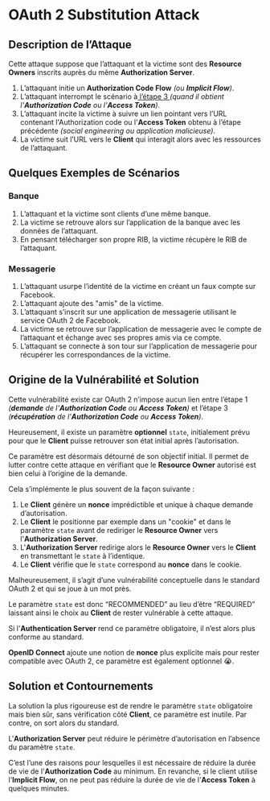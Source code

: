 # OAuth 2 Substitution Attack

## **Description de l’Attaque**

Cette attaque suppose que l’attaquant et la victime sont des **Resource Owners** inscrits auprès du même **Authorization Server**.

1. L’attaquant initie un **Authorization Code Flow** _\(ou **Implicit Flow**\)_.
2. L’attaquant interrompt le scénario à[ l’étape 3 ](oauth-2-authorization-code-flow.md)_\(quand il obtient l'**Authorization Code** ou l'**Access Token**\)_.
3. L’attaquant incite la victime à suivre un lien pointant vers l’URL contenant l'Authorization code ou l'**Access Token** obtenu à l’étape précédente _\(social engineering ou application malicieuse\)_.
4. La victime suit l’URL vers le **Client** qui interagit alors avec les ressources de l’attaquant.

## **Quelques Exemples de Scénarios**

### Banque

1. L’attaquant et la victime sont clients d’une même banque.
2. La victime se retrouve alors sur l’application de la banque avec les données de l’attaquant.
3. En pensant télécharger son propre RIB, la victime récupère le RIB de l’attaquant.

### Messagerie

1. L’attaquant usurpe l’identité de la victime en créant un faux compte sur Facebook.
2. L’attaquant ajoute des "amis" de la victime.
3. L’attaquant s’inscrit sur une application de messagerie utilisant le service OAuth 2 de Facebook.
4. La victime se retrouve sur l’application de messagerie avec le compte de l’attaquant et échange avec ses propres amis via ce compte.
5. L’attaquant se connecte à son tour sur l’application de messagerie pour récupérer les correspondances de la victime.

## **Origine de la Vulnérabilité et Solution**

Cette vulnérabilité existe car OAuth 2 n’impose aucun lien entre l’étape 1 _\(**demande** de l'**Authorization Code** ou **Access Token**\)_ et l’étape 3 _\(**récupération** de l'**Authorization Code** ou **Access Token**\)_.

Heureusement, il existe un paramètre **optionnel** `state`, initialement prévu pour que le **Client** puisse retrouver son état initial après l’autorisation.

Ce paramètre est désormais détourné de son objectif initial. Il permet de lutter contre cette attaque en vérifiant que le **Resource Owner** autorisé est bien celui à l’origine de la demande.

Cela s’implémente le plus souvent de la façon suivante :

1. Le **Client** génère un **nonce** imprédictible et unique à chaque demande d’autorisation.
2. Le **Client** le positionne par exemple dans un "cookie" et dans le paramètre `state` avant de rediriger le **Resource Owner** vers l'**Authorization Server**.
3. L'**Authorization Server** redirige alors le **Resource Owner** vers le **Client** en transmettant le `state` à l’identique.
4. Le **Client** vérifie que le `state` correspond au **nonce** dans le cookie.

Malheureusement, il s’agit d’une vulnérabilité conceptuelle dans le standard OAuth 2 et qui se joue à un mot près.

Le paramètre `state` est donc “RECOMMENDED” au lieu d’être “REQUIRED” laissant ainsi le choix au **Client** de rester vulnérable à cette attaque.

Si l'**Authentication Server** rend ce paramètre obligatoire, il n’est alors plus conforme au standard.

**OpenID Connect** ajoute une notion de **nonce** plus explicite mais pour rester compatible avec OAuth 2, ce paramètre est également optionnel 😭.

## **Solution et Contournements**

La solution la plus rigoureuse est de rendre le paramètre `state` obligatoire mais bien sûr, sans vérification côté **Client**, ce paramètre est inutile. Par contre, on sort alors du standard.

L'**Authorization Server** peut réduire le périmètre d’autorisation en l’absence du paramètre `state`.

C’est l’une des raisons pour lesquelles il est nécessaire de réduire la durée de vie de l'**Authorization Code** au minimum. En revanche, si le client utilise l'**Implicit Flow**, on ne peut pas réduire la durée de vie de l'**Access Token** à quelques minutes.

